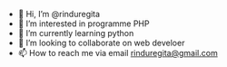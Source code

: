 - 👋 Hi, I’m @rinduregita
- 👀 I’m interested in  programme  PHP
- 🌱 I’m currently learning  python
- 💞️ I’m looking to collaborate on  web develoer
- 📫 How to reach me  via email rinduregita@gmail.com

<!---
rinduregita/rinduregita is a ✨ special ✨ repository because its `README.md` (this file) appears on your GitHub profile.
You can click the Preview link to take a look at your changes.
--->
